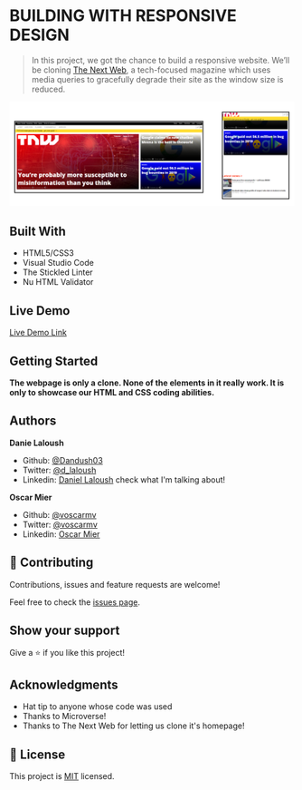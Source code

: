 # BUILDING WITH RESPONSIVE DESIGN

> In this project, we got the chance to build a responsive website. We’ll be cloning [The Next Web](http://thenextweb.com/), a tech-focused magazine which uses media queries to gracefully degrade their site as the window size is reduced.

![screenshot](./app_screenshot.png)

## Built With

- HTML5/CSS3
- Visual Studio Code
- The Stickled Linter
- Nu HTML Validator

## Live Demo

[Live Demo Link](https://livedemo.com)


## Getting Started

**The webpage is only a clone. None of the elements in it really work. It is only to showcase our HTML and CSS coding abilities.**

## Authors

**Danie Laloush**
- Github: [@Dandush03](https://github.com/Dandush03)
- Twitter: [@d_laloush](https://twitter.com/d_laloush)
- Linkedin: [Daniel Laloush](https://www.linkedin.com/in/daniel-laloush-0a7331a9) check what I'm talking about!

**Oscar Mier**
- Github: [@voscarmv](https://github.com/voscarmv)
- Twitter: [@voscarmv](https://twitter.com/voscarmv)
- Linkedin: [Oscar Mier](https://www.linkedin.com/in/oscar-mier-072984196/) 

## 🤝 Contributing

Contributions, issues and feature requests are welcome!

Feel free to check the [issues page](./issues/).

## Show your support

Give a ⭐️ if you like this project!

## Acknowledgments

- Hat tip to anyone whose code was used
- Thanks to Microverse!
- Thanks to The Next Web for letting us clone it's homepage!

## 📝 License

This project is [MIT](lic.url) licensed.